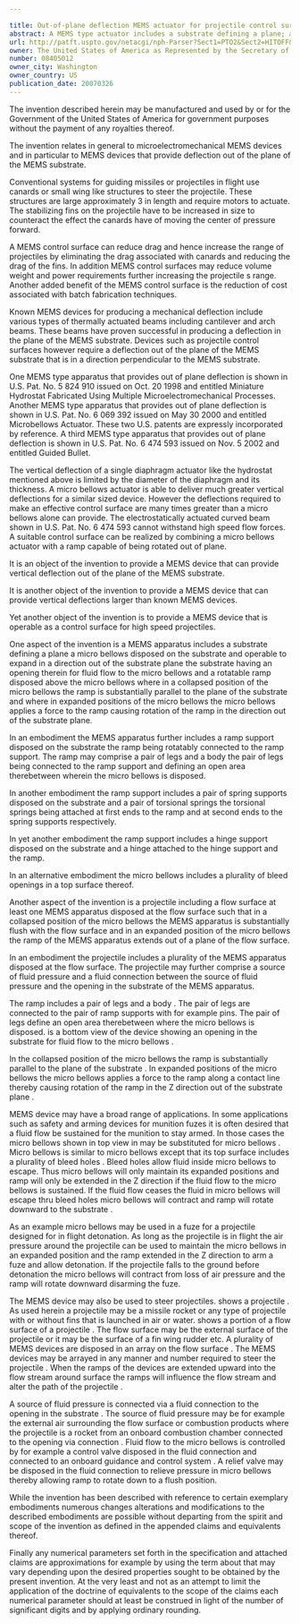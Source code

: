 ```yaml
---

title: Out-of-plane deflection MEMS actuator for projectile control surfaces
abstract: A MEMS type actuator includes a substrate defining a plane; a micro bellows disposed on the substrate and operable to expand in a direction out of a substrate plane, the substrate having an opening therein for fluid flow to the micro bellows; and a ramp disposed above the micro bellows. In a collapsed position of the micro bellows, the ramp is substantially parallel to the plane of the substrate and, in expanded positions of the micro bellows, the micro bellows applies a force to the ramp thereby causing rotation of the ramp in a direction out of the substrate plane.
url: http://patft.uspto.gov/netacgi/nph-Parser?Sect1=PTO2&Sect2=HITOFF&p=1&u=%2Fnetahtml%2FPTO%2Fsearch-adv.htm&r=1&f=G&l=50&d=PALL&S1=08405012&OS=08405012&RS=08405012
owner: The United States of America as Represented by the Secretary of the Navy
number: 08405012
owner_city: Washington
owner_country: US
publication_date: 20070326
---
```

The invention described herein may be manufactured and used by or for the Government of the United States of America for government purposes without the payment of any royalties thereof.

The invention relates in general to microelectromechanical MEMS devices and in particular to MEMS devices that provide deflection out of the plane of the MEMS substrate.

Conventional systems for guiding missiles or projectiles in flight use canards or small wing like structures to steer the projectile. These structures are large approximately 3 in length and require motors to actuate. The stabilizing fins on the projectile have to be increased in size to counteract the effect the canards have of moving the center of pressure forward.

A MEMS control surface can reduce drag and hence increase the range of projectiles by eliminating the drag associated with canards and reducing the drag of the fins. In addition MEMS control surfaces may reduce volume weight and power requirements further increasing the projectile s range. Another added benefit of the MEMS control surface is the reduction of cost associated with batch fabrication techniques.

Known MEMS devices for producing a mechanical deflection include various types of thermally actuated beams including cantilever and arch beams. These beams have proven successful in producing a deflection in the plane of the MEMS substrate. Devices such as projectile control surfaces however require a deflection out of the plane of the MEMS substrate that is in a direction perpendicular to the MEMS substrate.

One MEMS type apparatus that provides out of plane deflection is shown in U.S. Pat. No. 5 824 910 issued on Oct. 20 1998 and entitled Miniature Hydrostat Fabricated Using Multiple Microelectromechanical Processes. Another MEMS type apparatus that provides out of plane deflection is shown in U.S. Pat. No. 6 069 392 issued on May 30 2000 and entitled Microbellows Actuator. These two U.S. patents are expressly incorporated by reference. A third MEMS type apparatus that provides out of plane deflection is shown in U.S. Pat. No. 6 474 593 issued on Nov. 5 2002 and entitled Guided Bullet. 

The vertical deflection of a single diaphragm actuator like the hydrostat mentioned above is limited by the diameter of the diaphragm and its thickness. A micro bellows actuator is able to deliver much greater vertical deflections for a similar sized device. However the deflections required to make an effective control surface are many times greater than a micro bellows alone can provide. The electrostatically actuated curved beam shown in U.S. Pat. No. 6 474 593 cannot withstand high speed flow forces. A suitable control surface can be realized by combining a micro bellows actuator with a ramp capable of being rotated out of plane.

It is an object of the invention to provide a MEMS device that can provide vertical deflection out of the plane of the MEMS substrate.

It is another object of the invention to provide a MEMS device that can provide vertical deflections larger than known MEMS devices.

Yet another object of the invention is to provide a MEMS device that is operable as a control surface for high speed projectiles.

One aspect of the invention is a MEMS apparatus includes a substrate defining a plane a micro bellows disposed on the substrate and operable to expand in a direction out of the substrate plane the substrate having an opening therein for fluid flow to the micro bellows and a rotatable ramp disposed above the micro bellows where in a collapsed position of the micro bellows the ramp is substantially parallel to the plane of the substrate and where in expanded positions of the micro bellows the micro bellows applies a force to the ramp causing rotation of the ramp in the direction out of the substrate plane.

In an embodiment the MEMS apparatus further includes a ramp support disposed on the substrate the ramp being rotatably connected to the ramp support. The ramp may comprise a pair of legs and a body the pair of legs being connected to the ramp support and defining an open area therebetween wherein the micro bellows is disposed.

In another embodiment the ramp support includes a pair of spring supports disposed on the substrate and a pair of torsional springs the torsional springs being attached at first ends to the ramp and at second ends to the spring supports respectively.

In yet another embodiment the ramp support includes a hinge support disposed on the substrate and a hinge attached to the hinge support and the ramp.

In an alternative embodiment the micro bellows includes a plurality of bleed openings in a top surface thereof.

Another aspect of the invention is a projectile including a flow surface at least one MEMS apparatus disposed at the flow surface such that in a collapsed position of the micro bellows the MEMS apparatus is substantially flush with the flow surface and in an expanded position of the micro bellows the ramp of the MEMS apparatus extends out of a plane of the flow surface.

In an embodiment the projectile includes a plurality of the MEMS apparatus disposed at the flow surface. The projectile may further comprise a source of fluid pressure and a fluid connection between the source of fluid pressure and the opening in the substrate of the MEMS apparatus.

The ramp includes a pair of legs and a body . The pair of legs are connected to the pair of ramp supports with for example pins. The pair of legs define an open area therebetween where the micro bellows is disposed. is a bottom view of the device showing an opening in the substrate for fluid flow to the micro bellows .

In the collapsed position of the micro bellows the ramp is substantially parallel to the plane of the substrate . In expanded positions of the micro bellows the micro bellows applies a force to the ramp along a contact line thereby causing rotation of the ramp in the Z direction out of the substrate plane .

MEMS device may have a broad range of applications. In some applications such as safety and arming devices for munition fuzes it is often desired that a fluid flow be sustained for the munition to stay armed. In those cases the micro bellows shown in top view in may be substituted for micro bellows . Micro bellows is similar to micro bellows except that its top surface includes a plurality of bleed holes . Bleed holes allow fluid inside micro bellows to escape. Thus micro bellows will only maintain its expanded positions and ramp will only be extended in the Z direction if the fluid flow to the micro bellows is sustained. If the fluid flow ceases the fluid in micro bellows will escape thru bleed holes micro bellows will contract and ramp will rotate downward to the substrate .

As an example micro bellows may be used in a fuze for a projectile designed for in flight detonation. As long as the projectile is in flight the air pressure around the projectile can be used to maintain the micro bellows in an expanded position and the ramp extended in the Z direction to arm a fuze and allow detonation. If the projectile falls to the ground before detonation the micro bellows will contract from loss of air pressure and the ramp will rotate downward disarming the fuze.

The MEMS device may also be used to steer projectiles. shows a projectile . As used herein a projectile may be a missile rocket or any type of projectile with or without fins that is launched in air or water. shows a portion of a flow surface of a projectile . The flow surface may be the external surface of the projectile or it may be the surface of a fin wing rudder etc. A plurality of MEMS devices are disposed in an array on the flow surface . The MEMS devices may be arrayed in any manner and number required to steer the projectile . When the ramps of the devices are extended upward into the flow stream around surface the ramps will influence the flow stream and alter the path of the projectile .

A source of fluid pressure is connected via a fluid connection to the opening in the substrate . The source of fluid pressure may be for example the external air surrounding the flow surface or combustion products where the projectile is a rocket from an onboard combustion chamber connected to the opening via connection . Fluid flow to the micro bellows is controlled by for example a control valve disposed in the fluid connection and connected to an onboard guidance and control system . A relief valve may be disposed in the fluid connection to relieve pressure in micro bellows thereby allowing ramp to rotate down to a flush position.

While the invention has been described with reference to certain exemplary embodiments numerous changes alterations and modifications to the described embodiments are possible without departing from the spirit and scope of the invention as defined in the appended claims and equivalents thereof.

Finally any numerical parameters set forth in the specification and attached claims are approximations for example by using the term about that may vary depending upon the desired properties sought to be obtained by the present invention. At the very least and not as an attempt to limit the application of the doctrine of equivalents to the scope of the claims each numerical parameter should at least be construed in light of the number of significant digits and by applying ordinary rounding.

